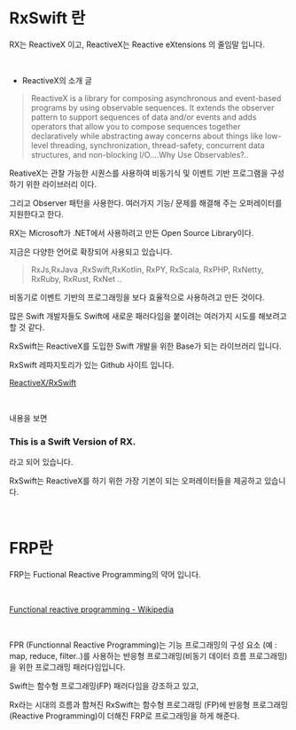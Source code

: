 # RxSwift 란 
RX는 ReactiveX 이고, ReactiveX는 Reactive eXtensions 의 줄임말 입니다.

<br>

* ReactiveX의 소개 글

> ReactiveX is a library for composing asynchronous and event-based programs by using observable sequences.
It extends the observer pattern to support sequences of data and/or events and adds operators that allow you to compose sequences together declaratively while abstracting away concerns about things like low-level threading, synchronization, thread-safety, concurrent data structures, and non-blocking I/O....Why Use Observables?..

ReativeX는 관찰 가능한 시퀀스를 사용하여 비동기식 및 이벤트 기반 프로그램을 구성하기 위한 라이브러리 이다.

그리고 Observer 패턴을 사용한다. 여러가지 기능/ 문제를 해결해 주는 오퍼레이터를 지원한다고 한다.

RX는 Microsoft가 .NET에서 사용하려고 만든 Open Source Library이다.

지금은 다양한 언어로 확장되어 사용되고 있습니다.

> RxJs,RxJava ,RxSwift,RxKotlin, RxPY, RxScala, RxPHP, RxNetty, RxRuby, RxRust, RxNet ..

비동기로 이벤트 기반의 프로그래밍을 보다 효율적으로 사용하려고 만든 것이다.

 

많은 Swift 개발자들도 Swift에 새로운 패러다임을 붙이려는 여러가지 시도를 해보려고 할 것 같다.

RxSwift는 ReactiveX를 도입한 Swift 개발을 위한 Base가 되는 라이브러리 입니다.

RxSwift 레파지토리가 있는 Github 사이트 입니다.

[ReactiveX/RxSwift](https://github.com/ReactiveX/RxSwift)


<br>

내용을 보면 

### This is a Swift Version of RX.

라고 되어 있습니다.

RxSwift는 ReactiveX를 하기 위한 가장 기본이 되는 오퍼레이터들을 제공하고 있습니다.

<br>

# FRP란
FRP는 Fuctional Reactive Programming의 약어 입니다.

<br>

[Functional reactive programming - Wikipedia](https://en.wikipedia.org/wiki/Functional_reactive_programming)

<br>

FPR (Functionnal Reactive Programming)는 기능 프로그래밍의 구성 요소 (예 : map, reduce, filter..)를 사용하는 반응형 프로그래밍(비동기 데이터 흐름 프로그래밍)을 위한 프로그래밍 패러다임입니다.

Swift는 함수형 프로그래밍(FP) 패러다임을 강조하고 있고, 

Rx라는 시대의 흐름과 함쳐진 RxSwift는 함수형 프로그래밍 (FP)에 반응형 프로그래밍(Reactive Programming)이 더해진 FRP로 프로그래밍을 하게 해준다.
